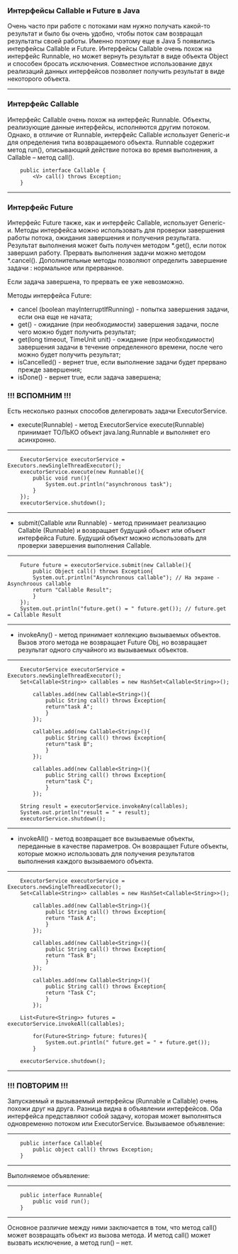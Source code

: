 ### Интерфейсы Callable и Future в Java

Очень часто при работе с потоками нам нужно получать какой-то результат и было бы
очень удобно, чтобы поток сам возвращал результаты своей работы. Именно поэтому еще
в Java 5 появились интерфейсы Callable<V> и Future<V>. Интерфейсы Callable<V> очень
похож на интерфейс Runnable, но может вернуть результат в виде объекта Object и
способен бросать исключения. Совместное использование двух реализаций данных интерфейсов
позволяет получить результат в виде некоторого объекта.

---
### Интерфейс Callable<V>

Интерфейс Callable<V> очень похож на интерфейс Runnable. Объекты, реализующие данные интерфейсы,
исполняются другим потоком. Однако, в отличие от Runnable, интерфейс Callable использует Generic-и
для определения типа возвращаемого объекта. Runnable содержит метод run(), описывающий действие
потока во время выполнения, а Callable – метод call().

        public interface Callable {
            <V> call() throws Exception;
        }

---
### Интерфейс Future<V>

Интерфейс Future также, как и интерфейс Callable, использует Generic-и. Методы интерфейса можно
использовать для проверки завершения работы потока, ожидания завершения и получения результата.
Результат выполнения может быть получен методом *.get(), если поток завершил работу. Прервать выполнения
задачи можно методом *.cancel(). Дополнительные методы позволяют определить завершение задачи :
нормальное или прерванное. 

Если задача завершена, то прервать ее уже невозможно.

Методы интерфейса Future:
- cancel (boolean mayInterruptIfRunning) - попытка завершения задачи, если она еще не начата;
- <V> get() - ожидание (при необходимости) завершения задачи, после чего можно будет получить результат;
- <V> get(long timeout, TimeUnit unit) - ожидание (при необходимости) завершения задачи в течение определенного времени, после чего можно будет получить результат;
- isCancelled() - вернет true, если выполнение задачи будет прервано прежде завершения;
- isDone() - вернет true, если задача завершена;

### !!! ВСПОМНИМ !!!

Есть несколько разных способов делегировать задачи ExecutorService.

- execute(Runnable) - метод ExecutorService execute(Runnable) принимает ТОЛЬКО объект java.lang.Runnable и выполняет его асинхронно.
  
---
        ExecutorService executorService = Executors.newSingleThreadExecutor();
        executorService.execute(new Runnable(){
            public void run(){
                System.out.println("asynchronous task");
            }
        });
        executorService.shutdown();
---

- submit(Callable или Runnable) - метод принимает реализацию Callable (Runnable) и возвращает будущий объект или объект интерфейса Future. Будущий объект можно использовать для проверки завершения выполнения Callable.
                                          
---
        Future future = executorService.submit(new Callable(){
            public Object call() throws Exception{
            System.out.println("Asynchronous callable"); // На экране - Asynchroous callable
            return "Callable Result";
            }
        });
        System.out.println("future.get() = " future.get()); // future.get = Callable Result
---

- invokeAny() - метод принимает коллекцию вызываемых объектов. Вызов этого метода не возвращает Future Obj, но возвращает результат одного случайного из вызываемых объектов.
                        
---
        ExecutorService executorService = Executors.newSingleThreadExecutor();
        Set<Callable<String>> callables = new HashSet<Callable<String>>();
        
            callables.add(new Callable<String>(){
                public String call() throws Exception{
                return"task A";
                }
            });
        
            callables.add(new Callable<String>(){
                public String call() throws Exception{
                return"task B";
                }
            });
        
            callables.add(new Callable<String>(){
                public String call() throws Exception{
                return"task C";
                }
            });
        
        String result = executorService.invokeAny(callables);
        System.out.println("result = " + result);
        executorService.shutdown();
---

- invokeAll() - метод возвращает все вызываемые объекты, переданные в качестве параметров. Он возвращает Future объекты, которые можно использовать для получения результатов выполнения каждого вызываемого объекта.
                        
---
        ExecutorService executorService = Executors.newSingleThreadExecutor();
        Set<Callable<String>> callables = new HashSet<Callable<String>>();
        
            callables.add(new Callable<String>(){
                public String call() throws Exception{
                return "Task A";
                }
            });
        
            callables.add(new Callable<String>(){
                public String call() throws Exception{
                return "Task B";
                }
            });
        
            callables.add(new Callable<String>(){
                public String call() throws Exception{
                return "Task C";
                }
            });
        
        List<Future<String>> futures = executorService.invokeAll(callables);
        
            for(Future<String> future: futures){
                System.out.println(" future.get = " + future.get());
            }
        
        executorService.shutdown();
---

### !!! ПОВТОРИМ !!!

Запускаемый и вызываемый интерфейсы (Runnable и Callable) очень похожи друг на друга. Разница видна
в объявлении интерфейсов. Оба интерфейса представляют собой задачу, которая может выполняться одновременно
потоком или ExecutorService.
Вызываемое объявление:

---
        public interface Callable{
            public object call() throws Exception;
        }
---

Выполняемое объявление:

---
        public interface Runnable{
            public void run();
        }
---

Основное различие между ними заключается в том, что метод call() может возвращать объект из вызова метода.
И метод call() может вызвать исключение, а метод run() – нет.
